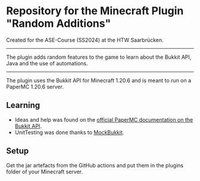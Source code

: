 # Repository for the Minecraft Plugin "Random Additions"
Created for the ASE-Course (SS2024) at the HTW Saarbrücken. <hr/>
The plugin adds random features to the game to learn about the Bukkit API, Java and the use of automations. <hr/>
The plugin uses the Bukkit API for Minecraft 1.20.6 and is meant to run on a PaperMC 1.20.6 server.

## Learning

- Ideas and help was found on the [official PaperMC documentation on the Bukkit API](https://jd.papermc.io/paper/1.20.6/).
- UnitTesting was done thanks to [MockBukkit](https://github.com/MockBukkit/).

## Setup

Get the jar artefacts from the GitHub actions and put them in the plugins folder of your Minecraft server.
